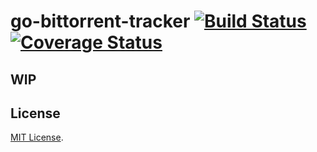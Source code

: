 # go-bittorrent-tracker [![Build Status](https://travis-ci.org/IncSW/go-bittorrent-tracker.svg?branch=master)](https://travis-ci.org/IncSW/go-bittorrent-tracker) [![Coverage Status](https://coveralls.io/repos/github/IncSW/go-bittorrent-tracker/badge.svg)](https://coveralls.io/github/IncSW/go-bittorrent-tracker)

## WIP

## License

[MIT License](LICENSE).
